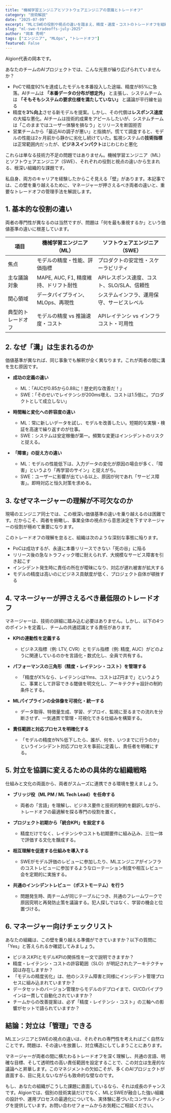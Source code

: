```yaml
---
title: "機械学習エンジニアとソフトウェアエンジニアの意識とトレードオフ"
category: "技術解説"
date: "2025-07-09"
excerpt: "MLとSWEの役割や視点の違いを踏まえ、精度・速度・コストのトレードオフを組織としてどう設計・管理すべきかを解説します。"
slug: "ml-swe-tradeoffs-july-2025"
author: "岡本 秀明"
tags: ["エンジニア", "MLOps", "トレードオフ"]
featured: False
---
```


Algion代表の岡本です。

あなたのチームのAIプロジェクトでは、こんな光景が繰り広げられていませんか？

- PoCで精度92%を達成したモデルを本番投入した途端、精度が85%に急落。AIチームは **「本番データの分布が想定外」** と主張し、システムチームは **「そもそもシステムの要求仕様を満たしていない」** と議論が平行線を辿る
- 精度を**3%向上**させる新モデルを提案。しかし、その代償は**レスポンス速度**の大幅な悪化。AIチームは技術的成果をアピールしたいが、システムチームは「このままではユーザー体験を損なう」とリリースを断固拒否
- 営業チームから「最近AIの調子が悪い」と指摘が。慌てて調査すると、モデルの性能は2ヶ月前から静かに劣化し続けていた。監視システムの**技術指標**は正常範囲内だったが、**ビジネスインパクト**はじわじわと悪化

これらは単なる技術力不足の問題ではありません。機械学習エンジニア（ML）とソフトウェアエンジニア（SWE）、それぞれの役割と視点の違いから生まれる、根深い組織的な課題です。

私自身、両方のキャリアを経験したからこそ見える「壁」があります。本記事では、この壁を乗り越えるために、マネージャーが押さえるべき両者の違いと、重要なトレードオフの管理手法を解説します。

## 1. 基本的な役割の違い

両者の専門性が異なるのは当然ですが、問題は「何を最も重視するか」という価値基準の違いに根差しています。

| 項目 | 機械学習エンジニア（ML） | ソフトウェアエンジニア（SWE） |
|------|------------------------|---------------------------|
| 焦点 | モデルの精度・性能、評価指標 | プロダクトの安定性・スケーラビリティ |
| 主な議論対象 | MAPE, AUC, F1, 精度維持、ドリフト耐性 | APIレスポンス速度、コスト、SLO/SLA、信頼性 |
| 関心領域 | データパイプライン、MLOps、再現性 | システムインフラ、運用保守、サービスレベル |
| 典型的トレードオフ | モデルの精度 vs 推論速度・コスト | APIレイテンシ vs インフラコスト・可用性 |

## 2. なぜ「溝」は生まれるのか

価値基準が異なれば、同じ事象でも解釈が全く異なります。これが両者の間に溝を生む原因です。

- **成功の定義の違い**
  - ML：「AUCが0.85から0.88に！歴史的な改善だ！」
  - SWE：「そのせいでレイテンシが200ms増え、コストは1.5倍に。プロダクトとして成立しない」

- **時間軸と変化への許容度の違い**
  - ML：常に新しいデータを試し、モデルを改善したい。短期的な実験・検証を高速で繰り返すのが仕事。
  - SWE：システムは安定稼働が第一。頻繁な変更はインシデントのリスクと捉える。

- **「障害」の捉え方の違い**
  - ML：モデルの性能低下は、入力データの変化が原因の場合が多く、「障害」というより「再学習のサイン」と捉えがち。
  - SWE：ユーザーに影響が出ている以上、原因が何であれ「サービス障害」。即時対応と恒久対策を求める。

## 3. なぜマネージャーの理解が不可欠なのか

現場のエンジニア同士では、この根深い価値基準の違いを乗り越えるのは困難です。だからこそ、両者を俯瞰し、事業全体の視点から意思決定を下すマネージャーの役割が極めて重要になります。

このトレードオフの理解を怠ると、組織は次のような深刻な事態に陥ります。

- PoCは成功するが、永遠に本番リリースできない「死の谷」に陥る
- リリース後の急なトラフィック増に耐えられず、大規模なサービス障害を引き起こす
- インシデント発生時に責任の所在が曖昧になり、対応が遅れ被害が拡大する
- モデルの精度は高いのにビジネス貢献度が低く、プロジェクト自体が頓挫する

## 4. マネージャーが押さえるべき最低限のトレードオフ

マネージャーは、技術の詳細に踏み込む必要はありません。しかし、以下の4つのポイントを定義し、チームの共通認識とする責任があります。

- **KPIの連動性を定義する**
  - ビジネス指標（例: LTV, CVR）とモデル指標（例: 精度, AUC）がどのように関連しているのかを言語化・数式化し、全員で共有する。

- **パフォーマンスの三角形（精度・レイテンシ・コスト）を管理する**
  - 「精度がX%なら、レイテンシはYms、コストはZ円まで」というように、事業として許容できる閾値を明文化し、アーキテクチャ設計の制約条件とする。

- **MLパイプラインの全体像を可視化・統一する**
  - データ取得、特徴量生成、学習、デプロイ、監視に至るまでの流れを分断させず、一気通貫で管理・可視化できる仕組みを構築する。

- **責任範囲と対応プロセスを明確化する**
  - 「モデルの精度がN%低下したら、誰が、何を、いつまでに行うのか」というインシデント対応プロセスを事前に定義し、責任者を明確にする。

## 5. 対立を協調に変えるための具体的な組織戦略

仕組みと文化の両面から、両者がスムーズに連携できる環境を整えましょう。

- **ブリッジ役（ML PM / ML Tech Lead）を任命する**
  - 両者の「言語」を理解し、ビジネス要件と技術的制約を翻訳しながら、トレードオフの最適解を探る専門の役割を置く。

- **プロジェクト初期から「統合KPI」を設定する**
  - 精度だけでなく、レイテンシやコストも初期要件に組み込み、三位一体で評価する文化を醸成する。

- **相互理解を促進する仕組みを導入する**
  - SWEがモデル評価のレビューに参加したり、MLエンジニアがインフラのコストレビューに参加するようなローテーション制度や相互レビュー会を定期的に実施する。

- **共通のインシデントレビュー（ポストモーテム）を行う**
  - 問題発生時、両チームが同じテーブルにつき、共通のフレームワークで原因究明と再発防止策を議論する。犯人探しではなく、学習の機会と位置づける。

## 6. マネージャー向けチェックリスト

あなたの組織は、この壁を乗り越える準備ができていますか？以下の質問に「Yes」と答えられるか確認してみましょう。

- ビジネスKPIとモデルKPIの関係性を一文で説明できますか？
- 精度・レイテンシ・コストの許容範囲（SLO）が明記されたアーキテクチャ図は存在しますか？
- 「モデルの精度劣化」は、他のシステム障害と同様にインシデント管理プロセスに組み込まれていますか？
- データセットのバージョン管理からモデルのデプロイまで、CI/CDパイプラインは一貫して自動化されていますか？
- チームからの改善提案は、必ず「精度・レイテンシ・コスト」の三軸への影響がセットで語られていますか？

## 結論：対立は「管理」できる

MLエンジニアとSWEの視点の違いは、それぞれの専門性を考えればごく自然なことです。問題は、その違いを放置し、対立構造にしてしまうことにあります。

マネージャーが両者の間に横たわるトレードオフを深く理解し、共通の言語、明確な目標、そして透明性の高い責任範囲を設定することで、この対立は生産的な議論へと昇華します。このマネジメントの欠如こそが、多くのAIプロジェクトが直面する、目に見えないながらも致命的な壁なのです。

もし、あなたの組織がこうした課題に直面しているなら、それは成長のチャンスです。Algionでは、個別の技術実装だけでなく、MLとSWEが融合した強い組織の設計や、運用プロセスの最適化についても、実体験に基づいたコンサルティングを提供しています。お問い合わせフォームからお気軽にご相談ください。